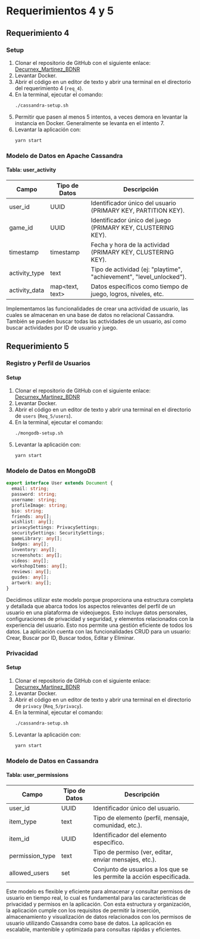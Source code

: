 # Requerimientos 4 y 5

## Requerimiento 4

### Setup

1. Clonar el repositorio de GitHub con el siguiente enlace: [Decurnex_Martinez_BDNR](https://github.com/frandecu/Decurnex_Martinez_BDNR.git)
2. Levantar Docker.
3. Abrir el código en un editor de texto y abrir una terminal en el directorio del requerimiento 4 (`req_4`).
4. En la terminal, ejecutar el comando:
   ```bash
   ./cassandra-setup.sh
   ```
5. Permitir que pasen al menos 5 intentos, a veces demora en levantar la instancia en Docker. Generalmente se levanta en el intento 7.
6. Levantar la aplicación con:
   ```bash
   yarn start
   ```

### Modelo de Datos en Apache Cassandra

#### Tabla: user_activity

| Campo         | Tipo de Datos   | Descripción                                                          |
| ------------- | --------------- | -------------------------------------------------------------------- |
| user_id       | UUID            | Identificador único del usuario (PRIMARY KEY, PARTITION KEY).        |
| game_id       | UUID            | Identificador único del juego (PRIMARY KEY, CLUSTERING KEY).         |
| timestamp     | timestamp       | Fecha y hora de la actividad (PRIMARY KEY, CLUSTERING KEY).          |
| activity_type | text            | Tipo de actividad (ej: "playtime", "achievement", "level_unlocked"). |
| activity_data | map<text, text> | Datos específicos como tiempo de juego, logros, niveles, etc.        |

Implementamos las funcionalidades de crear una actividad de usuario, las cuales se almacenan en una base de datos no relacional Cassandra. También se pueden buscar todas las actividades de un usuario, así como buscar actividades por ID de usuario y juego.

## Requerimiento 5

### Registro y Perfil de Usuarios

#### Setup

1. Clonar el repositorio de GitHub con el siguiente enlace: [Decurnex_Martinez_BDNR](https://github.com/frandecu/Decurnex_Martinez_BDNR.git)
2. Levantar Docker.
3. Abrir el código en un editor de texto y abrir una terminal en el directorio de `users` (`Req_5/users`).
4. En la terminal, ejecutar el comando:
   ```bash
   ./mongodb-setup.sh
   ```
5. Levantar la aplicación con:
   ```bash
   yarn start
   ```

### Modelo de Datos en MongoDB

```typescript
export interface User extends Document {
  email: string;
  password: string;
  username: string;
  profileImage: string;
  bio: string;
  friends: any[];
  wishlist: any[];
  privacySettings: PrivacySettings;
  securitySettings: SecuritySettings;
  gameLibrary: any[];
  badges: any[];
  inventory: any[];
  screenshots: any[];
  videos: any[];
  workshopItems: any[];
  reviews: any[];
  guides: any[];
  artwork: any[];
}
```

Decidimos utilizar este modelo porque proporciona una estructura completa y detallada que abarca todos los aspectos relevantes del perfil de un usuario en una plataforma de videojuegos. Esto incluye datos personales, configuraciones de privacidad y seguridad, y elementos relacionados con la experiencia del usuario. Esto nos permite una gestión eficiente de todos los datos. La aplicación cuenta con las funcionalidades CRUD para un usuario: Crear, Buscar por ID, Buscar todos, Editar y Eliminar.

### Privacidad

#### Setup

1. Clonar el repositorio de GitHub con el siguiente enlace: [Decurnex_Martinez_BDNR](https://github.com/frandecu/Decurnex_Martinez_BDNR.git)
2. Levantar Docker.
3. Abrir el código en un editor de texto y abrir una terminal en el directorio de `privacy` (`Req_5/privacy`).
4. En la terminal, ejecutar el comando:
   ```bash
   ./cassandra-setup.sh
   ```
5. Levantar la aplicación con:
   ```bash
   yarn start
   ```

### Modelo de Datos en Cassandra

#### Tabla: user_permissions

| Campo           | Tipo de Datos | Descripción                                                           |
| --------------- | ------------- | --------------------------------------------------------------------- |
| user_id         | UUID          | Identificador único del usuario.                                      |
| item_type       | text          | Tipo de elemento (perfil, mensaje, comunidad, etc.).                  |
| item_id         | UUID          | Identificador del elemento específico.                                |
| permission_type | text          | Tipo de permiso (ver, editar, enviar mensajes, etc.).                 |
| allowed_users   | set<UUID>     | Conjunto de usuarios a los que se les permite la acción especificada. |

Este modelo es flexible y eficiente para almacenar y consultar permisos de usuario en tiempo real, lo cual es fundamental para las características de privacidad y permisos en la aplicación. Con esta estructura y organización, la aplicación cumple con los requisitos de permitir la inserción, almacenamiento y visualización de datos relacionados con los permisos de usuario utilizando Cassandra como base de datos. La aplicación es escalable, mantenible y optimizada para consultas rápidas y eficientes.
